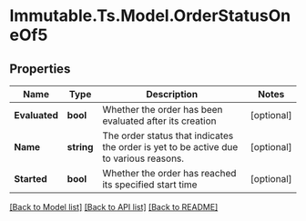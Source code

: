 # Immutable.Ts.Model.OrderStatusOneOf5

## Properties

Name | Type | Description | Notes
------------ | ------------- | ------------- | -------------
**Evaluated** | **bool** | Whether the order has been evaluated after its creation | [optional] 
**Name** | **string** | The order status that indicates the order is yet to be active due to various reasons. | [optional] 
**Started** | **bool** | Whether the order has reached its specified start time | [optional] 

[[Back to Model list]](../README.md#documentation-for-models) [[Back to API list]](../README.md#documentation-for-api-endpoints) [[Back to README]](../README.md)

